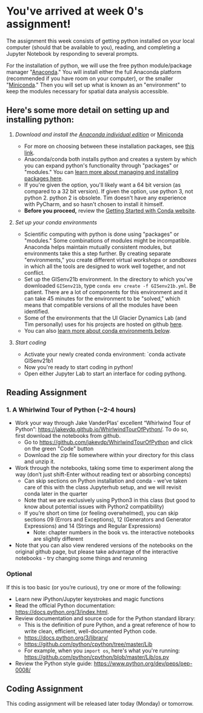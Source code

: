 # You've arrived at week 0's assignment!


The assignment this week consists of getting python installed on your local computer (should that be available to you), reading, and completing a Jupyter Notebook by responding to several prompts.

For the installation of python, we will use the free python module/package manager "[Anaconda](https://www.anaconda.com/products/individual)."  You will install either the full Anaconda platform (recommended if you have room on your computer), or the smaller "[Miniconda](https://docs.conda.io/en/latest/miniconda.html#)." Then you will set up what is known as an "environment" to keep the modules necessary for spatial data analysis accessible.

## Here's some more detail on setting up and installing python:
1. _Download and install the [Anaconda individual edition](https://docs.anaconda.com/anaconda/install/)_ or [Miniconda](https://docs.conda.io/en/latest/miniconda.html#latest-miniconda-installer-links)<br/>
    - For more on choosing between these installation packages, see [this link](https://docs.conda.io/projects/conda/en/latest/user-guide/install/download.html#anaconda-or-miniconda).
    - Anaconda/conda both installs python and creates a system by which you can expand python's functionality through "packages" or "modules." You can [learn more about managing and installing packages here](https://docs.conda.io/projects/conda/en/latest/user-guide/tasks/manage-pkgs.html#).<br/>
    - If you're given the option, you'll likely want a 64 bit version (as compared to a 32 bit version). If given the option, use python 3, not python 2. python 2 is obsolete. Tim doesn't have any experience with PyCharm, and so hasn't chosen to install it himself.<br/>
    - **Before you proceed,** review the [Getting Started with Conda website](https://docs.conda.io/projects/conda/en/latest/user-guide/getting-started.html).<br/>
  
  
2. _Set up your conda environments_<br/>
    - Scientific computing with python is done using "packages" or "modules."  Some combinations of modules might be incompatible.  Anaconda helps maintain mutually consistent modules, but environments take this a step further.  By creating separate "environments," you create different virtual _workshops_ or _sandboxes_ in which all the tools are designed to work well together, and not conflict.<br/>
    - Set up the GISenv21b environment.  In the directory to which you've downloaded `GISenv21b`, type `conda env create -f GISenv21b.yml`.  Be patient.  There are a lot of components for this environment and it can take 45 minutes for the environment to be "solved," which means that compatible versions of all the modules have been identified.
    - Some of the environments that the UI Glacier Dynamics Lab (and Tim personally) uses for his projects are hosted on github [here](https://github.com/tbartholomaus/conda_envs).<br/>
    - You can also [learn more about conda environments below](https://github.com/tbartholomaus/uiglaciology/blob/master/content/3-code.md#environments-internally-consistent-sets-of-python-modules).<br/>


3. _Start coding_<br/>
    - Activate your newly created conda environment: `conda activate GISenv21b1
    - Now you're ready to start coding in python!  
    - Open either Jupyter Lab to start an interface for coding pythong. 


## Reading Assignment
### 1. A Whirlwind Tour of Python (~2-4 hours)
* Work your way through Jake VanderPlas’ excellent “Whirlwind Tour of Python”: https://jakevdp.github.io/WhirlwindTourOfPython/. To do so, first download the notebooks from github.
    * Go to https://github.com/jakevdp/WhirlwindTourOfPython and click on the green "Code" button
    * Download the zip file somewhere within your directory for this class and unzip it.
* Work through the notebooks, taking some time to experiment along the way (don’t just shift-Enter without reading text or absorbing concepts)
    * Can skip sections on Python installation and conda - we’ve taken care of this with the class Jupyterhub setup, and we will revisit conda later in the quarter
    * Note that we are exclusively using Python3 in this class (but good to know about potential issues with Python2 compatibility)
    * If you’re short on time (or feeling overwhelmed), you can skip sections 09 (Errors and Exceptions), 12 (Generators and Generator Expressions) and 14 (Strings and Regular Expressions)
      * Note: chapter numbers in the book vs. the interactive notebooks are slightly different
* Note that you can also view rendered versions of the notebooks on the original github page, but please take advantage of the interactive notebooks - try changing some things and rerunning


### Optional
If this is too basic (or you’re curious), try one or more of the following:
* Learn new iPython/Jupyter keystrokes and magic functions
* Read the official Python documentation: https://docs.python.org/3/index.html. 
* Review documentation and source code for the Python standard library:
    * This is the definition of pure Python, and a great reference of how to write clean, efficient, well-documented Python code.
    * https://docs.python.org/3/library/
    * https://github.com/python/cpython/tree/master/Lib 
    * For example, when you `import os`, here's what you're running: https://github.com/python/cpython/blob/master/Lib/os.py
* Review the Python style guide: https://www.python.org/dev/peps/pep-0008/

## Coding Assignment
This coding assignment will be released later today (Monday) or tomorrow.
